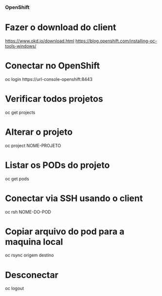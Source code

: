 ### OpenShift ###

# Fazer o download do client
https://www.okd.io/download.html
https://blog.openshift.com/installing-oc-tools-windows/

# Conectar no OpenShift
oc login https://url-console-openshift:8443

# Verificar todos projetos
oc get projects

# Alterar o projeto
oc project NOME-PROJETO

# Listar os PODs do projeto
oc get pods

# Conectar via SSH usando o client
oc rsh NOME-DO-POD

# Copiar arquivo do pod para a maquina local
oc rsync origem destino

# Desconectar
oc logout